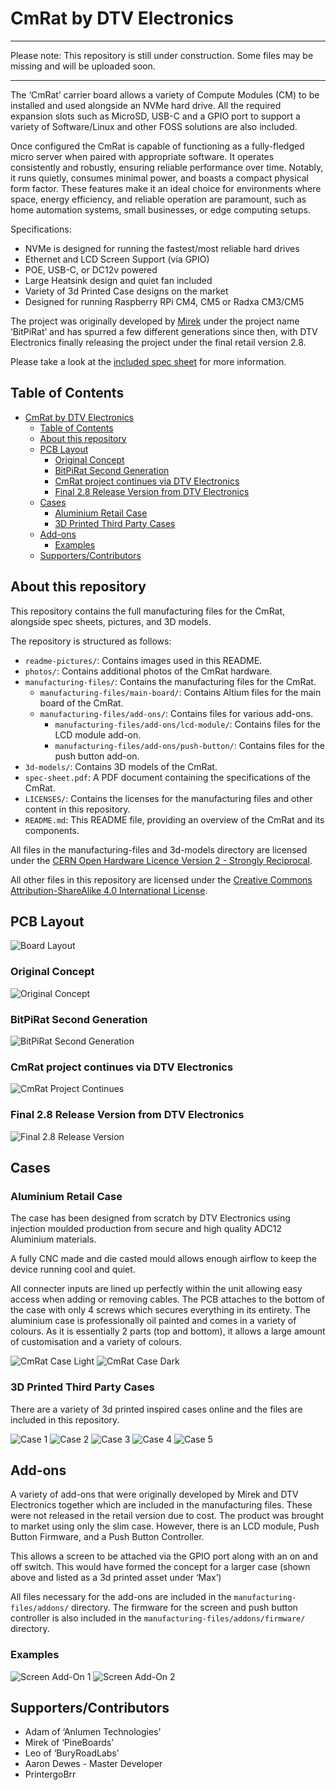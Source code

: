 # CmRat by DTV Electronics

---

Please note: This repository is still under construction. Some files may be missing and will be uploaded soon.

---

The ‘CmRat’ carrier board allows a variety of Compute Modules (CM) to be installed and used alongside an NVMe hard drive. All the required expansion slots such as MicroSD, USB-C and a GPIO port to support a variety of Software/Linux and other FOSS solutions are also included.

Once configured the CmRat is capable of functioning as a fully-fledged micro server when paired with appropriate software. It operates consistently and robustly, ensuring reliable performance over time. Notably, it runs quietly, consumes minimal power, and boasts a compact physical form factor. These features make it an ideal choice for environments where space, energy efficiency, and reliable operation are paramount, such as home automation systems, small businesses, or edge computing setups.

Specifications:
- NVMe is designed for running the fastest/most reliable hard drives
- Ethernet and LCD Screen Support (via GPIO)
- POE, USB-C, or DC12v powered
- Large Heatsink design and quiet fan included
- Variety of 3d Printed Case designs on the market
- Designed for running Raspberry RPi CM4, CM5 or Radxa CM3/CM5

The project was originally developed by [Mirek](https://github.com/mfolejewski) under the project name ‘BitPiRat’ and has spurred a few different generations since then, with DTV Electronics finally releasing the project under the final retail version 2.8. 

Please take a look at the [included spec sheet](./spec-sheet.pdf) for more information.

## Table of Contents

- [CmRat by DTV Electronics](#cmrat-by-dtv-electronics)
  - [Table of Contents](#table-of-contents)
  - [About this repository](#about-this-repository)
  - [PCB Layout](#pcb-layout)
    - [Original Concept](#original-concept)
    - [BitPiRat Second Generation](#bitpirat-second-generation)
    - [CmRat project continues via DTV Electronics](#cmrat-project-continues-via-dtv-electronics)
    - [Final 2.8 Release Version from DTV Electronics](#final-28-release-version-from-dtv-electronics)
  - [Cases](#cases)
    - [Aluminium Retail Case](#aluminium-retail-case)
    - [3D Printed Third Party Cases](#3d-printed-third-party-cases)
  - [Add-ons](#add-ons)
    - [Examples](#examples)
  - [Supporters/Contributors](#supporterscontributors)

## About this repository

This repository contains the full manufacturing files for the CmRat, alongside spec sheets, pictures, and 3D models.

The repository is structured as follows:

- `readme-pictures/`: Contains images used in this README.
- `photos/`: Contains additional photos of the CmRat hardware.
- `manufacturing-files/`: Contains the manufacturing files for the CmRat.
  - `manufacturing-files/main-board/`: Contains Altium files for the main board of the CmRat.
  - `manufacturing-files/add-ons/`: Contains files for various add-ons.
    - `manufacturing-files/add-ons/lcd-module/`: Contains files for the LCD module add-on.
    - `manufacturing-files/add-ons/push-button/`: Contains files for the push button add-on.
- `3d-models/`: Contains 3D models of the CmRat.
- `spec-sheet.pdf`: A PDF document containing the specifications of the CmRat.
- `LICENSES/`: Contains the licenses for the manufacturing files and other content in this repository.
- `README.md`: This README file, providing an overview of the CmRat and its components.

All files in the manufacturing-files and 3d-models directory are licensed under the [CERN Open Hardware Licence Version 2 - Strongly Reciprocal](./LICENSES/CERN-OHL-S-2.0.txt).

All other files in this repository are licensed under the [Creative Commons Attribution-ShareAlike 4.0 International License](./LICENSES/CC-BY-SA-4.0.txt).

## PCB Layout

![Board Layout](./readme-pictures/board-layout.png)

### Original Concept

![Original Concept](./readme-pictures/original-concept.png)

### BitPiRat Second Generation

![BitPiRat Second Generation](./readme-pictures/second-gen.png)

### CmRat project continues via DTV Electronics

![CmRat Project Continues](./readme-pictures/dtv-first-gen.png)

### Final 2.8 Release Version from DTV Electronics

![Final 2.8 Release Version](./readme-pictures/dtv-final.png)

## Cases

### Aluminium Retail Case

The case has been designed from scratch by DTV Electronics using injection moulded production from secure and high quality ADC12 Aluminium materials. 

A fully CNC made and die casted mould allows enough airflow to keep the device running cool and quiet.

All connecter inputs are lined up perfectly within the unit allowing easy access when adding or removing cables. The PCB attaches to the bottom of the case with only 4 screws which secures everything in its entirety. The aluminium case is professionally oil painted and comes in a variety of colours. As it is essentially 2 parts (top and bottom), it allows a large amount of customisation and a variety of colours.

![CmRat Case Light](./readme-pictures/case-light.png) ![CmRat Case Dark](./readme-pictures/case-dark.png)

### 3D Printed Third Party Cases

There are a variety of 3d printed inspired cases online and the files are included in this repository. 

![Case 1](./readme-pictures/cases/1.png)
![Case 2](./readme-pictures/cases/2.png)
![Case 3](./readme-pictures/cases/3.png)
![Case 4](./readme-pictures/cases/4.png)
![Case 5](./readme-pictures/cases/5.png)

## Add-ons

A variety of add-ons that were originally developed by Mirek and DTV Electronics together which are included in the manufacturing files. These were not released in the retail version due to cost. The product was brought to market using only the slim case. However, there is an LCD module, Push Button Firmware, and a Push Button Controller.

This allows a screen to be attached via the GPIO port along with an on and off switch. This would have formed the concept for a larger case (shown above and listed as a 3d printed asset under ‘Max’)

All files necessary for the add-ons are included in the `manufacturing-files/addons/` directory. The firmware for the screen and push button controller is also included in the `manufacturing-files/addons/firmware/` directory. 

### Examples

![Screen Add-On 1](./readme-pictures/addons/screen.png)
![Screen Add-On 2](./readme-pictures/addons/screen-2.png)


## Supporters/Contributors

- Adam of ‘Anlumen Technologies’
- Mirek of ‘PineBoards’
- Leo of ‘BuryRoadLabs’
- Aaron Dewes - Master Developer
- PrintergoBrr

